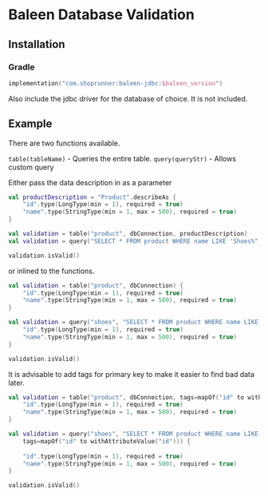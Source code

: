 # Baleen Database Validation

## Installation

### Gradle
```kotlin
implementation("com.shoprunner:baleen-jdbc:$baleen_version")
```

Also include the jdbc driver for the database of choice. It is not included.

## Example

There are two functions available.

`table(tableName)` - Queries the entire table.
`query(queryStr)` - Allows custom query

Either pass the data description in as a parameter
```kotlin
val productDescription = "Product".describeAs {
    "id".type(LongType(min = 1), required = true)
    "name".type(StringType(min = 1, max = 500), required = true)
}

val validation = table("product", dbConnection, productDescription)
val validation = query("SELECT * FROM product WHERE name LIKE 'Shoes%", dbConnection, productDescription)

validation.isValid()
```

or inlined to the functions.

```kotlin
val validation = table("product", dbConnection) {
    "id".type(LongType(min = 1), required = true)
    "name".type(StringType(min = 1, max = 500), required = true)
}

val validation = query("shoes", "SELECT * FROM product WHERE name LIKE 'Shoes%", dbConnection) {
    "id".type(LongType(min = 1), required = true)
    "name".type(StringType(min = 1, max = 500), required = true)
}

validation.isValid()
```

It is advisable to add tags for primary key to make it easier to find bad data later.

```kotlin
val validation = table("product", dbConnection, tags=mapOf("id" to withAttributeValue("id"))) {
    "id".type(LongType(min = 1), required = true)
    "name".type(StringType(min = 1, max = 500), required = true)
}

val validation = query("shoes", "SELECT * FROM product WHERE name LIKE 'Shoes%", dbConnection,
    tags=mapOf("id" to withAttributeValue("id"))) {
    
    "id".type(LongType(min = 1), required = true)
    "name".type(StringType(min = 1, max = 500), required = true)
}

validation.isValid()
```